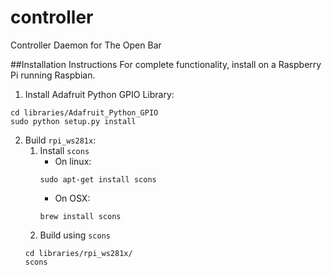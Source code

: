 # controller
Controller Daemon for The Open Bar

##Installation Instructions
For complete functionality, install on a Raspberry Pi running Raspbian.

1. Install Adafruit Python GPIO Library:
```
cd libraries/Adafruit_Python_GPIO
sudo python setup.py install
```
2. Build `rpi_ws281x`:
    1.  Install `scons`
        - On linux:
        ```
        sudo apt-get install scons
        ```
        - On OSX:
        ```
        brew install scons
        ```
    2. Build using `scons`
    ```
    cd libraries/rpi_ws281x/
    scons
    ```
